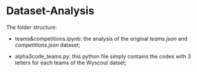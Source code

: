 # Dataset-Analysis

The folder structure:

- teams&competitions.ipynb: the analysis of the original *teams.json* and *competitions.json* dataset;

- alpha3code_teams.py: this python file simply contains the codes with 3 letters for each teams of the Wyscout datset;
